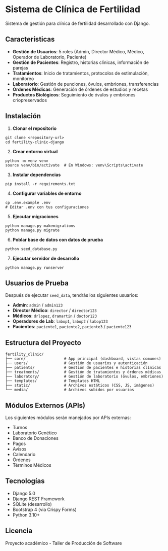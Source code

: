 # Sistema de Clínica de Fertilidad

Sistema de gestión para clínica de fertilidad desarrollado con Django.

## Características

- **Gestión de Usuarios**: 5 roles (Admin, Director Médico, Médico, Operador de Laboratorio, Paciente)
- **Gestión de Pacientes**: Registro, historias clínicas, información de parejas
- **Tratamientos**: Inicio de tratamientos, protocolos de estimulación, monitoreo
- **Laboratorio**: Gestión de punciones, óvulos, embriones, transferencias
- **Órdenes Médicas**: Generación de órdenes de estudios y recetas
- **Productos Biológicos**: Seguimiento de óvulos y embriones criopreservados

## Instalación

1. **Clonar el repositorio**
```
git clone <repository-url>
cd fertility-clinic-django
```

2. **Crear entorno virtual**
```
python -m venv venv
source venv/bin/activate  # En Windows: venv\Scripts\activate
```

3. **Instalar dependencias**
```
pip install -r requirements.txt
```

4. **Configurar variables de entorno**
```
cp .env.example .env
# Editar .env con tus configuraciones
```

5. **Ejecutar migraciones**
```
python manage.py makemigrations
python manage.py migrate
```

6. **Poblar base de datos con datos de prueba**
```
python seed_database.py
```

7. **Ejecutar servidor de desarrollo**
```
python manage.py runserver
```

## Usuarios de Prueba

Después de ejecutar `seed_data`, tendrás los siguientes usuarios:

- **Admin**: `admin` / `admin123`
- **Director Médico**: `director` / `director123`
- **Médicos**: `drlopez`, `dramartin` / `doctor123`
- **Operadores de Lab**: `labop1`, `labop2` / `labop123`
- **Pacientes**: `paciente1`, `paciente2`, `paciente3` / `paciente123`

## Estructura del Proyecto

```
fertility_clinic/
├── core/                 # App principal (dashboard, vistas comunes)
├── users/                # Gestión de usuarios y autenticación
├── patients/             # Gestión de pacientes e historias clínicas
├── treatments/           # Gestión de tratamientos y órdenes médicas
├── laboratory/           # Gestión de laboratorio (óvulos, embriones)
├── templates/            # Templates HTML
├── static/               # Archivos estáticos (CSS, JS, imágenes)
└── media/                # Archivos subidos por usuarios
```

## Módulos Externos (APIs)

Los siguientes módulos serán manejados por APIs externas:
- Turnos
- Laboratorio Genético
- Banco de Donaciones
- Pagos
- Avisos
- Calendario
- Órdenes
- Términos Médicos

## Tecnologías

- Django 5.0
- Django REST Framework
- SQLite (desarrollo)
- Bootstrap 4 (via Crispy Forms)
- Python 3.10+

## Licencia

Proyecto académico - Taller de Producción de Software
